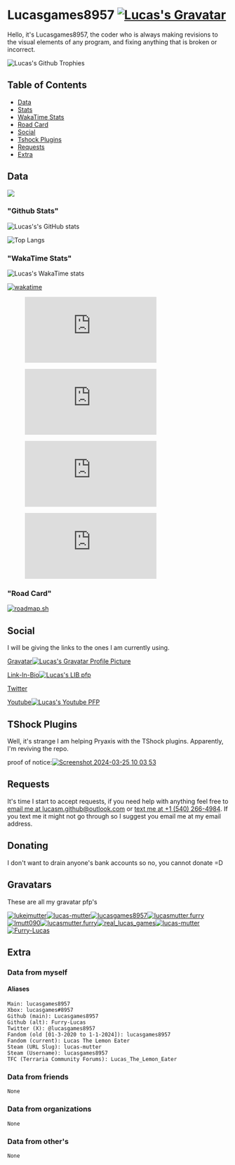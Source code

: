# Lucasgames8957 [![Lucas's Gravatar](https://gravatar.com/avatar/ee66228db4c81b93379dc71bcae33ed12dd4e9e53afbf7083ed26c49b419db16)](https://github.com/lucasgames8957)

Hello, it's Lucasgames8957, the coder who is always making revisions to the visual elements of any program, and fixing anything that is broken or incorrect.

![Lucas's Github Trophies](https://github-trophies.vercel.app/?username=lucasgames8957&theme=discord&no-frame=false&no-bg=false&margin-w=4)

## Table of Contents

* [Data](#data)
* [Stats](#github-stats)
* [WakaTime Stats](#wakatime-stats)
* [Road Card](#road-card)
* [Social](#social)
* [Tshock Plugins](#tshock-plugins)
* [Requests](#requests)
* [Extra](#extra)

## Data

[![](https://visitcount.itsvg.in/api?id=lucasgames8957&color=10&icon=0&pretty=true)](https://visitcount.itsvg.in)

### "Github Stats"

![Lucas's's GitHub stats](https://github-readme-stats.vercel.app/api?username=lucasgames8957&show_icons=true&theme=tokyonight&show=reviews,discussions_started,discussions_answered,prs_merged,prs_merged_percentage)

![Top Langs](https://github-readme-stats.vercel.app/api/top-langs/?username=anuraghazra&layout=donut&langs_count=20)

### "WakaTime Stats"

![Lucas's WakaTime stats](https://github-readme-stats.vercel.app/api/wakatime?username=018e8096-27c8-44b6-9083-55469f2d7723)

[![wakatime](https://wakatime.com/badge/user/018e8096-27c8-44b6-9083-55469f2d7723.svg)](https://wakatime.com/@018e8096-27c8-44b6-9083-55469f2d7723)

<figure><embed src="https://wakatime.com/share/@Lucasgames8957/3f61cddb-c2d2-43fb-8f00-2d81473c529a.svg"></embed></figure>

<figure><embed src="https://wakatime.com/share/@Lucasgames8957/020bd6a0-317e-42ba-8a33-f149814a329c.svg"></embed></figure>

<figure><embed src="https://wakatime.com/share/@Lucasgames8957/d98175e1-8bbe-4015-8aa8-7a4a84698c09.svg"></embed></figure>

<figure><embed src="https://wakatime.com/share/@Lucasgames8957/33b25623-4388-4a7d-b13c-64b71a47c6c0.svg"></embed></figure>

### "Road Card"

[![roadmap.sh](https://api.roadmap.sh/v1-badge/wide/660fece7da1671f98624079b?variant=dark)](https://roadmap.sh)

## Social

I will be giving the links to the ones I am currently using.

[Gravatar![Lucas's Gravatar Profile Picture](https://gravatar.com/avatar/9a4d8a4d1f6db4d1474c0993289131d0?size=75)](https://gravatar.com/lucasmutter)

[Link-In-Bio![Lucas's LIB pfp](https://lucas-mutter.carrd.co/assets/images/image01.jpg?v=75a3c5fe)](https://lucas-mutter.carrd.co/)

[Twitter](https://twitter.com/@lucasgames8957)

[Youtube![Lucas's Youtube PFP](https://yt3.googleusercontent.com/qyBdIpj0B4Zr87EsEhYSvOgCz4KBWA9u5QkmbYNPqLULCd67wK_BRcXN81HW3q-zE9UHNNMx=s176-c-k-c0x00ffffff-no-rj)](https://youtube.com/@Lmutt090)

## TShock Plugins

Well, it's strange I am helping Pryaxis with the TShock plugins. Apparently, I'm reviving the repo.

proof of notice:[![Screenshot 2024-03-25 10 03 53](https://github.com/lucasgames8957/lucasgames8957/assets/116188960/3bea7e95-f015-4d6a-b962-ebd21498db78)](https://github.com/Pryaxis/Plugins/issues/82)

## Requests

It's time I start to accept requests, if you need help with anything feel free to [email me at lucasm.github@outlook.com](mailto:lucasm.github@outlook.com) or [text me at +1 (540) 266-4984](sms:+15402664984). If you text me it might not go through so I suggest you email me at my email address.

## Donating

I don't want to drain anyone's bank accounts so no, you cannot donate =D

## Gravatars

These are all my gravatar pfp's

[![lukejmutter](https://gravatar.com/avatar/2094db38ffda38acfe565ae318c16fcc?size=256&rating=pg)![lucas-mutter](https://gravatar.com/avatar/05f9366856866b5f25a7c98cda855b8e?size=256&rating=pg)![lucasgames8957](https://gravatar.com/avatar/9a4d8a4d1f6db4d1474c0993289131d0?size=256&rating=pg)![lucasmutter.furry](https://gravatar.com/avatar/9a7a327d60ea243dc3e8d493bb067f75?size=256&rating=pg)![lmutt090](https://gravatar.com/avatar/05033d49692f37fecc663e97b6808c89?size=256)![lucasmutter.furry](https://gravatar.com/avatar/de6fc33a864350a93b65bf63e7984819?size=256&rating=pg)![real_lucas_games](https://gravatar.com/avatar/43f1435cbbf0023ee2e7f3f839e8ca261564e0d3ad703250b62dffe75e6a9e48?size=256&rating=pg)![lucas-mutter](https://gravatar.com/avatar/6986becfae2fcd0687d2a52ab395c0489d67f8fbfc0914fe7f829be2a309e125?size=256&rating=pg)![Furry-Lucas](https://gravatar.com/avatar/22e316ed71694088f5e699f4a2a80bfc89664aaf51cb81ad746fd37f4d7b5308?size=256&rating=pg)](https://gravatar.com/lucasmutter)

## Extra

### Data from myself

#### Aliases

```
Main: lucasgames8957
Xbox: lucasgames#8957
Github (main): Lucasgames8957
Github (alt): Furry-Lucas
Twitter (X): @lucasgames8957
Fandom (old [01-3-2020 to 1-1-2024]): lucasgames8957
Fandom (current): Lucas The Lemon Eater
Steam (URL Slug): lucas-mutter
Steam (Username): lucasgames8957
TFC (Terraria Community Forums): Lucas_The_Lemon_Eater
```

### Data from friends

`None`

### Data from organizations

`None`

### Data from other's

`None`
